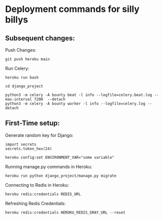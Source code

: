 # Deployment commands for silly billys

## Subsequent changes:

Push Changes:

    git push heroku main

Run Celery:

    heroku run bash

    cd django_project

    python3 -m celery -A bounty beat -l info --logfile=celery.beat.log --max-interval 7200  --detach 
    python3 -m celery -A bounty worker -l info --logfile=celery.log --detach


## First-Time setup:

Generate random key for Django:

    import secrets
    secrets.token_hex(24)

    heroku config:set ENVIRONMENT_VAR="some variable"

Running manage.py commands in Heroku:

    heroku run python django_project/manage.py migrate

Connecting to Redis in Heroku:

    heroku redis:credentials REDIS_URL

Refreshing Redis Credentials:

    heroku redis:credentials HEROKU_REDIS_GRAY_URL --reset